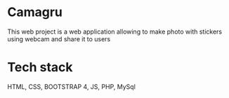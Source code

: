 # Camagru
This web project is a web application allowing to make photo with stickers using webcam and share it to users

# Tech stack

HTML, CSS, BOOTSTRAP 4, JS, PHP, MySql
